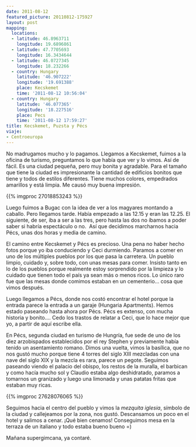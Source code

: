 ```yaml
---
date: 2011-08-12
featured_picture: 20110812-175927
layout: post
mapping:
  locations:
  - latitude: 46.8963711
    longitude: 19.6896861
  - latitude: 47.7705693
    longitude: 16.3434644
  - latitude: 46.0727345
    longitude: 18.232266
  - country: Hungary
    latitude: '46.907222'
    longitude: '19.691388'
    place: Kecskemet
    time: '2011-08-12 10:56:04'
  - country: Hungary
    latitude: '46.077365'
    longitude: '18.227516'
    place: Pecs
    time: '2011-08-12 17:59:27'
title: Kecskemet, Puzsta y Pécs
viaje:
- Centroeuropa
---
```


No madrugamos mucho y lo pagamos. Llegamos a Kecskemet, fuimos a la oficina de turismo, preguntamos lo que había que ver y lo vimos. Así de fácil. Es una ciudad pequeña, pero muy bonita y agradable. Para el tamaño que tiene la ciudad es impresionante la cantidad de edificios bonitos que tiene y todos de estilos diferentes. Tiene muchos colores, empedrados amarillos y está limpia. Me causó muy buena impresión.

{{% imgproc 27018853243 %}}

Luego fuimos a Bugac con la idea de ver a los magyares montando a caballo. Pero llegamos tarde. Había empezado a las 12.15 y eran las 12.25. El siguiente, de ser, iba a ser a las tres, pero hasta las dos no íbamos a poder saber si habría espectáculo o no.  Así que decidimos marcharnos hacia Pécs, unas dos horas y media de camino.

El camino entre Kecskemet y Pécs es precioso. Una pena no haber hecho fotos porque yo iba conduciendo y Ceci durmiendo. Paramos a comer en uno de los múltiples pueblos por los que pasa la carretera. Un pueblo limpio, cuidado y, sobre todo, con unas mesas para comer. Insisto tanto en lo de los pueblos porque realmente estoy sorprendido por la limpieza y lo cuidado que tienen todo el país ya sean más o menos ricos. Lo único raro fue que las mesas donde comimos estaban en un cementerio... cosa que vimos después.

Luego llegamos a Pécs, donde nos costó encontrar el hotel porque la entrada parece la entrada a un garaje (Hungaria Apartments). Hemos estado paseando hasta ahora por Pécs. Pécs es extenso, con mucha historia y bonito.... Cedo los trastos de relatar a Ceci, que lo hace mejor que yo, a partir de aquí escribe ella.

En Pécs, segunda ciudad en turismo de Hungría, fue sede de uno de los diez arzobispados establecidos por el rey Stephen y previamente había tenido un asentamiento romano. Dimos una vuelta, vimos la basílica, que no nos gustó mucho porque tiene 4 torres del siglo XIII mezcladas con una nave del siglo XIX y la mezcla es rara, parece un pegote. Seguimos paseando viendo el palacio del obispo, los restos de la muralla, el barbican y como hacía mucho sol y Claudio estaba algo deshidratado, paramos a tomarnos un granizado y luego una limonada y unas patatas fritas que estaban muy ricas.

{{% imgproc 27628076065 %}}

Seguimos hacia el centro del pueblo y vimos la *mezquita iglesia*, símbolo de la ciudad y callejeamos por la zona, nos gustó. Descansamos un poco en el hotel y salimos a cenar. ¡Qué bien cenamos! Conseguimos mesa en la terraza de un italiano y todo estaba bueno bueno =)

Mañana supergimcana, ya contaré.
